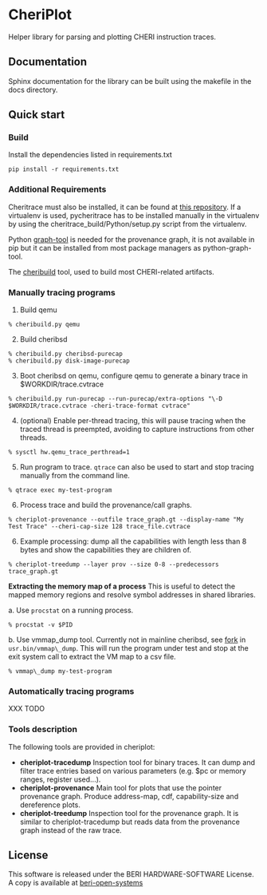 
# CheriPlot


Helper library for parsing and plotting CHERI instruction traces.

## Documentation

Sphinx documentation for the library can be built using the makefile in the docs directory.

## Quick start

### Build

Install the dependencies listed in requirements.txt
```
pip install -r requirements.txt
```

### Additional Requirements

Cheritrace must also be installed, it can be found at [this repository](https://github.com/CTSRD-CHERI/cheritrace.git).
If a virtualenv is used, pycheritrace has to be installed manually in the virtualenv by using the cheritrace_build/Python/setup.py script from the virtualenv.

Python [graph-tool](https://graph-tool.skewed.de) is needed for the provenance graph,
it is not available in pip but it can be installed from most package managers as python-graph-tool.

The [cheribuild](https://github.com/CTSRD-CHERI/cheribuild) tool, used to build most CHERI-related artifacts.

### Manually tracing programs

1. Build qemu
```shell
% cheribuild.py qemu
```

2. Build cheribsd
```shell
% cheribuild.py cheribsd-purecap
% cheribuild.py disk-image-purecap
```

3. Boot cheribsd on qemu, configure qemu to generate a binary trace in $WORKDIR/trace.cvtrace
```shell
% cheribuild.py run-purecap --run-purecap/extra-options "\-D $WORKDIR/trace.cvtrace -cheri-trace-format cvtrace"
```

4. (optional) Enable per-thread tracing, this will pause tracing when the traced thread is preempted, avoiding to capture instructions from other threads.
```shell
% sysctl hw.qemu_trace_perthread=1
```

5. Run program to trace. `qtrace` can also be used to start and stop tracing manually from the command line.
```shell
% qtrace exec my-test-program
```

6. Process trace and build the provenance/call graphs.
```shell
% cheriplot-provenance --outfile trace_graph.gt --display-name "My Test Trace" --cheri-cap-size 128 trace_file.cvtrace
```

6. Example processing: dump all the capabilities with length less than 8 bytes and show the capabilities they are children of.
```shell
% cheriplot-treedump --layer prov --size 0-8 --predecessors trace_graph.gt
```

**Extracting the memory map of a process**
This is useful to detect the mapped memory regions and resolve symbol addresses in shared libraries.

a. Use `procstat` on a running process.
```shell
% procstat -v $PID
```

b. Use vmmap_dump tool. Currently not in mainline cheribsd, see [fork](https://github.com/qwattash/cheribsd.git#user/qwattash) in `usr.bin/vmmap\_dump`.
This will run the program under test and stop at the exit system call to extract the VM map to a csv file.
```shell
% vmmap\_dump my-test-program
```

### Automatically tracing programs
XXX TODO

### Tools description

The following tools are provided in cheriplot:

- **cheriplot-tracedump**
  Inspection tool for binary traces. It can dump and filter trace entries based on various parameters (e.g. $pc or memory ranges, register used...).
- **cheriplot-provenance**
  Main tool for plots that use the pointer provenance graph. Produce address-map, cdf, capability-size and dereference plots.
- **cheriplot-treedump**
  Inspection tool for the provenance graph. It is similar to cheriplot-tracedump but reads data from the provenance graph instead of the raw trace.

## License

This software is released under the BERI HARDWARE-SOFTWARE License. A copy is available at [beri-open-systems]( http://www.beri-open-systems.org/legal/license-1-0.txt)
